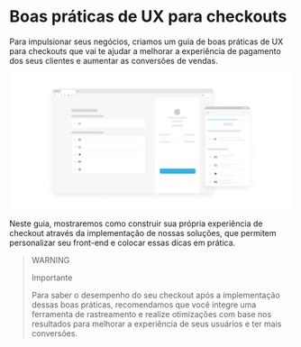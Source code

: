 # Boas práticas de UX para checkouts

Para impulsionar seus negócios, criamos um guia de boas práticas de UX para checkouts que vai te ajudar a melhorar a experiência de pagamento dos seus clientes e aumentar as conversões de vendas.

![pt best practices introduction](/images/best-practices-guide/PortIntroduccionBuenasPracticas.png)

Neste guia, mostraremos como construir sua própria experiência de checkout através da implementação de nossas soluções, que permitem personalizar seu front-end e colocar essas dicas em prática.

> WARNING 
> 
> Importante
> 
> Para saber o desempenho do seu checkout após a implementação dessas boas práticas, recomendamos que você integre uma ferramenta de rastreamento e realize otimizações com base nos resultados para melhorar a experiência de seus usuários e ter mais conversões.